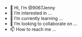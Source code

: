 - 👋 Hi, I’m @9067Jenny
- 👀 I’m interested in ...
- 🌱 I’m currently learning ...
- 💞️ I’m looking to collaborate on ...
- 📫 How to reach me ...

<!---
9067Jenny/9067Jenny is a ✨ special ✨ repository because its `README.md` (this file) appears on your GitHub profile.
You can click the Preview link to take a look at your changes.
--->
